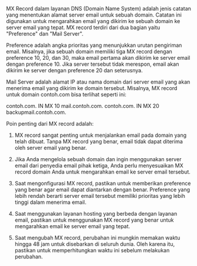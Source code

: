 MX Record dalam layanan DNS (Domain Name System) adalah jenis catatan yang menentukan alamat server email untuk sebuah domain. Catatan ini digunakan untuk mengarahkan email yang dikirim ke sebuah domain ke server email yang tepat. MX record terdiri dari dua bagian yaitu "Preference" dan "Mail Server".

Preference adalah angka prioritas yang menunjukkan urutan pengiriman email. Misalnya, jika sebuah domain memiliki tiga MX record dengan preference 10, 20, dan 30, maka email pertama akan dikirim ke server email dengan preference 10. Jika server tersebut tidak merespon, email akan dikirim ke server dengan preference 20 dan seterusnya.

Mail Server adalah alamat IP atau nama domain dari server email yang akan menerima email yang dikirim ke domain tersebut. Misalnya, MX record untuk domain contoh.com bisa terlihat seperti ini:

contoh.com. IN MX 10 mail.contoh.com. contoh.com. IN MX 20 backupmail.contoh.com.

Poin penting dari MX record adalah:

1.  MX record sangat penting untuk menjalankan email pada domain yang telah dibuat. Tanpa MX record yang benar, email tidak dapat diterima oleh server email yang benar.
    
2.  Jika Anda mengelola sebuah domain dan ingin menggunakan server email dari penyedia email pihak ketiga, Anda perlu menyesuaikan MX record domain Anda untuk mengarahkan email ke server email tersebut.
    
3.  Saat mengonfigurasi MX record, pastikan untuk memberikan preference yang benar agar email dapat diantarkan dengan benar. Preference yang lebih rendah berarti server email tersebut memiliki prioritas yang lebih tinggi dalam menerima email.
    
4.  Saat menggunakan layanan hosting yang berbeda dengan layanan email, pastikan untuk menggunakan MX record yang benar untuk mengarahkan email ke server email yang tepat.
    
5.  Saat mengubah MX record, perubahan ini mungkin memakan waktu hingga 48 jam untuk disebarkan di seluruh dunia. Oleh karena itu, pastikan untuk memperhitungkan waktu ini sebelum melakukan perubahan.